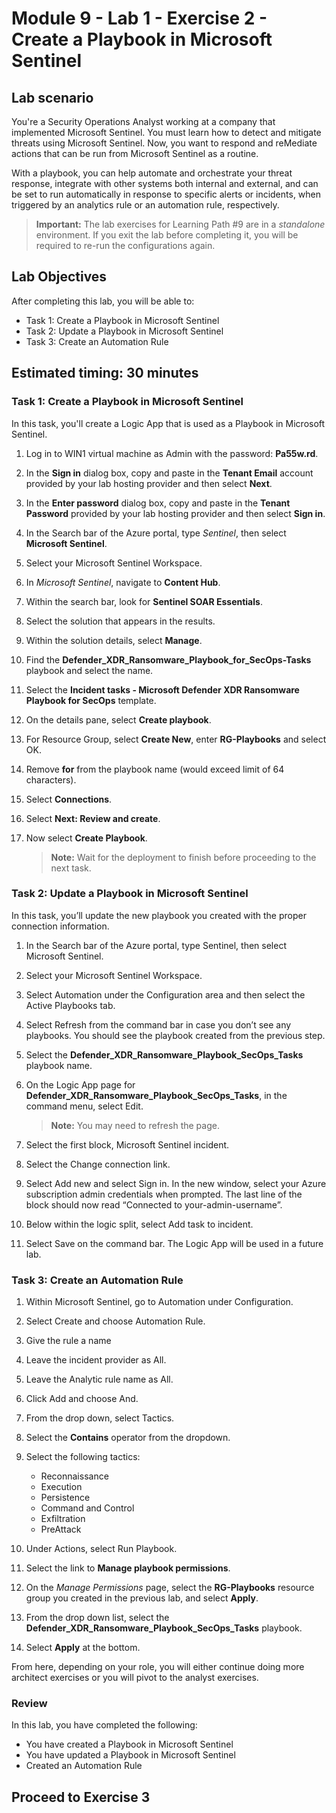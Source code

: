 # Module 9 - Lab 1 - Exercise 2 - Create a Playbook in Microsoft Sentinel

## Lab scenario

You're a Security Operations Analyst working at a company that implemented Microsoft Sentinel. You must learn how to detect and mitigate threats using Microsoft Sentinel. Now, you want to respond and reMediate actions that can be run from Microsoft Sentinel as a routine.

With a playbook, you can help automate and orchestrate your threat response, integrate with other systems both internal and external, and can be set to run automatically in response to specific alerts or incidents, when triggered by an analytics rule or an automation rule, respectively.

>**Important:** The lab exercises for Learning Path #9 are in a *standalone* environment. If you exit the lab before completing it, you will be required to re-run the configurations again.

## Lab Objectives
  
After completing this lab, you will be able to:
- Task 1: Create a Playbook in Microsoft Sentinel
- Task 2: Update a Playbook in Microsoft Sentinel
- Task 3: Create an Automation Rule

## Estimated timing: 30 minutes

### Task 1: Create a Playbook in Microsoft Sentinel

In this task, you'll create a Logic App that is used as a Playbook in Microsoft Sentinel.

1. Log in to WIN1 virtual machine as Admin with the password: **Pa55w.rd**.  

1. In the **Sign in** dialog box, copy and paste in the **Tenant Email** account provided by your lab hosting provider and then select **Next**.

1. In the **Enter password** dialog box, copy and paste in the **Tenant Password** provided by your lab hosting provider and then select **Sign in**.

1. In the Search bar of the Azure portal, type *Sentinel*, then select **Microsoft Sentinel**.

1. Select your Microsoft Sentinel Workspace.

1. In *Microsoft Sentinel*, navigate to **Content Hub**.

1. Within the search bar, look for **Sentinel SOAR Essentials**.

1. Select the solution that appears in the results.

1. Within the solution details, select **Manage**.

1. Find the **Defender_XDR_Ransomware_Playbook_for_SecOps-Tasks** playbook and select the name.

1. Select the **Incident tasks - Microsoft Defender XDR Ransomware Playbook for SecOps** template.

1. On the details pane, select **Create playbook**.

1. For Resource Group, select **Create New**, enter **RG-Playbooks** and select OK.

1. Remove  **for** from the playbook name (would exceed limit of 64 characters).

1. Select **Connections**.

1. Select **Next: Review and create**.

1. Now select **Create Playbook**.

    >**Note:** Wait for the deployment to finish before proceeding to the next task.

### Task 2: Update a Playbook in Microsoft Sentinel

In this task, you’ll update the new playbook you created with the proper connection information.

1. In the Search bar of the Azure portal, type Sentinel, then select Microsoft Sentinel.

1. Select your Microsoft Sentinel Workspace.

1. Select Automation under the Configuration area and then select the Active Playbooks tab.

1. Select Refresh from the command bar in case you don’t see any playbooks. You should see the playbook created from the previous step.

1. Select the **Defender_XDR_Ransomware_Playbook_SecOps_Tasks** playbook name.

1. On the Logic App page for **Defender_XDR_Ransomware_Playbook_SecOps_Tasks**, in the command menu, select Edit.

    >**Note:** You may need to refresh the page.

1. Select the first block, Microsoft Sentinel incident.

1. Select the Change connection link.

1. Select Add new and select Sign in. In the new window, select your Azure subscription admin credentials when prompted. The last line of the block should now read “Connected to your-admin-username”.

1. Below within the logic split, select Add task to incident.

1. Select Save on the command bar. The Logic App will be used in a future lab.

### Task 3: Create an Automation Rule

1. Within Microsoft Sentinel, go to Automation under Configuration.

1. Select Create and choose Automation Rule.

1. Give the rule a name

1. Leave the incident provider as All.

1. Leave the Analytic rule name as All.

1. Click Add and choose And.

1. From the drop down, select Tactics.

1. Select the **Contains** operator from the dropdown.

1. Select the following tactics:
    - Reconnaissance
    - Execution
    - Persistence
    - Command and Control
    - Exfiltration
    - PreAttack

1. Under Actions, select Run Playbook.

1. Select the link to **Manage playbook permissions**.

1. On the *Manage Permissions* page, select the **RG-Playbooks** resource group you created in the previous lab, and select **Apply**.

1. From the drop down list, select the **Defender_XDR_Ransomware_Playbook_SecOps_Tasks** playbook.

1. Select **Apply** at the bottom.

From here, depending on your role, you will either continue doing more architect exercises or you will pivot to the analyst exercises.

### Review
In this lab, you have completed the following:
- You have created a Playbook in Microsoft Sentinel
- You have updated a Playbook in Microsoft Sentinel
- Created an Automation Rule

## Proceed to Exercise 3
